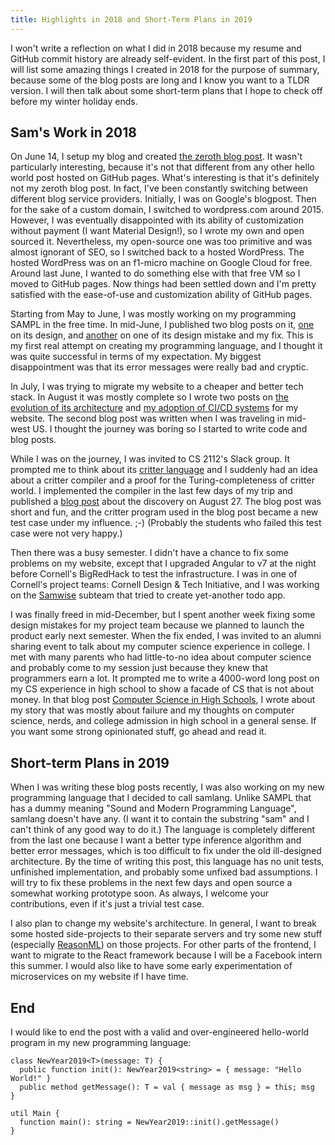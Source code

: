 ```yaml
---
title: Highlights in 2018 and Short-Term Plans in 2019
---
```


I won't write a reflection on what I did in 2018 because my resume and GitHub commit history are
already self-evident. In the first part of this post, I will list some amazing things I created in
2018 for the purpose of summary, because some of the blog posts are long and I know you want to a
TLDR version. I will then talk about some short-term plans that I hope to check off before my winter
holiday ends.

<!--truncate-->

## Sam's Work in 2018

On June 14, I setup my blog and created [the zeroth blog post](/1970/01/01/welcome-to-my-blog/). It
wasn't particularly interesting, because it's not that different from any other hello world post
hosted on GitHub pages. What's interesting is that it's definitely not my zeroth blog post. In fact,
I've been constantly switching between different blog service providers. Initially, I was on
Google's blogpost. Then for the sake of a custom domain, I switched to wordpress.com around 2015.
However, I was eventually disappointed with its ability of customization without payment (I want
Material Design!), so I wrote my own and open sourced it. Nevertheless, my open-source one was too
primitive and was almost ignorant of SEO, so I switched back to a hosted WordPress. The hosted
WordPress was on an f1-micro machine on Google Cloud for free. Around last June, I wanted to do
something else with that free VM so I moved to GitHub pages. Now things had been settled down and
I'm pretty satisfied with the ease-of-use and customization ability of GitHub pages.

Starting from May to June, I was mostly working on my programming SAMPL in the free time. In
mid-June, I published two blog posts on it, [one](/2018/06/15/sampl-alpha-design-choices/) on its
design, and [another](/2018/06/19/sampl-fun-ref-mistake-fix/) on one of its design mistake and my
fix. This is my first real attempt on creating my programming language, and I thought it was quite
successful in terms of my expectation. My biggest disappointment was that its error messages were
really bad and cryptic.

In July, I was trying to migrate my website to a cheaper and better tech stack. In August it was
mostly complete so I wrote two posts on
[the evolution of its architecture](/2018/08/01/website-architecture-update/) and
[my adoption of CI/CD systems](/2018/08/11/migration-ci-cd/) for my website. The second blog post
was written when I was traveling in mid-west US. I thought the journey was boring so I started to
write code and blog posts.

While I was on the journey, I was invited to CS 2112's Slack group. It prompted me to think about
its [critter language](http://www.cs.cornell.edu/courses/cs2112/2018fa/project/project.pdf) and I
suddenly had an idea about a critter compiler and a proof for the Turing-completeness of critter
world. I implemented the compiler in the last few days of my trip and published a
[blog post](/2018/08/27/cw-turing-complete/) about the discovery on August 27. The blog post was
short and fun, and the critter program used in the blog post became a new test case under my
influence. ;-) (Probably the students who failed this test case were not very happy.)

Then there was a busy semester. I didn't have a chance to fix some problems on my website, except
that I upgraded Angular to v7 at the night before Cornell's BigRedHack to test the infrastructure. I
was in one of Cornell's project teams: Cornell Design & Tech Initiative, and I was working on the
[Samwise](https://github.com/cornell-dti/samwise) subteam that tried to create yet-another todo app.

I was finally freed in mid-December, but I spent another week fixing some design mistakes for my
project team because we planned to launch the product early next semester. When the fix ended, I was
invited to an alumni sharing event to talk about my computer science experience in college. I met
with many parents who had little-to-no idea about computer science and probably come to my session
just because they knew that programmers earn a lot. It prompted me to write a 4000-word long post on
my CS experience in high school to show a facade of CS that is not about money. In that blog post
[Computer Science in High Schools](/2018/12/31/cs-in-high-schools/), I wrote about my story that was
mostly about failure and my thoughts on computer science, nerds, and college admission in high
school in a general sense. If you want some strong opinionated stuff, go ahead and read it.

## Short-term Plans in 2019

When I was writing these blog posts recently, I was also working on my new programming language that
I decided to call samlang. Unlike SAMPL that has a dummy meaning "Sound and Modern Programming
Language", samlang doesn't have any. (I want it to contain the substring "sam" and I can't think of
any good way to do it.) The language is completely different from the last one because I want a
better type inference algorithm and better error messages, which is too difficult to fix under the
old ill-designed architecture. By the time of writing this post, this language has no unit tests,
unfinished implementation, and probably some unfixed bad assumptions. I will try to fix these
problems in the next few days and open source a somewhat working prototype soon. As always, I
welcome your contributions, even if it's just a trivial test case.

I also plan to change my website's architecture. In general, I want to break some hosted
side-projects to their separate servers and try some new stuff (especially
[ReasonML](https://reasonml.github.io)) on those projects. For other parts of the frontend, I want
to migrate to the React framework because I will be a Facebook intern this summer. I would also like
to have some early experimentation of microservices on my website if I have time.

## End

I would like to end the post with a valid and over-engineered hello-world program in my new
programming language:

```samlang
class NewYear2019<T>(message: T) {
  public function init(): NewYear2019<string> = { message: "Hello World!" }
  public method getMessage(): T = val { message as msg } = this; msg
}

util Main {
  function main(): string = NewYear2019::init().getMessage()
}
```
